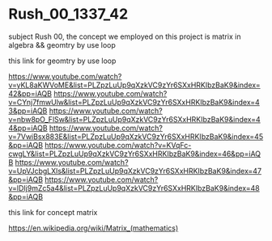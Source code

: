 # Rush_00_1337_42
subject Rush 00, the concept we employed on this project is matrix in algebra &amp;&amp; geomtry by use loop    

this link for geomtry by use loop

https://www.youtube.com/watch?v=yKL8aKWVoME&list=PLZpzLuUp9qXzkVC9zYr6SXxHRKIbzBaK9&index=42&pp=iAQB
https://www.youtube.com/watch?v=CYnj7fmwUlw&list=PLZpzLuUp9qXzkVC9zYr6SXxHRKIbzBaK9&index=43&pp=iAQB
https://www.youtube.com/watch?v=nbw8pO_FlSw&list=PLZpzLuUp9qXzkVC9zYr6SXxHRKIbzBaK9&index=44&pp=iAQB
https://www.youtube.com/watch?v=7VwiBsx883E&list=PLZpzLuUp9qXzkVC9zYr6SXxHRKIbzBaK9&index=45&pp=iAQB
https://www.youtube.com/watch?v=KVqFc-cwgLY&list=PLZpzLuUp9qXzkVC9zYr6SXxHRKIbzBaK9&index=46&pp=iAQB
https://www.youtube.com/watch?v=UpVJcbgLXls&list=PLZpzLuUp9qXzkVC9zYr6SXxHRKIbzBaK9&index=47&pp=iAQB
https://www.youtube.com/watch?v=lDIj9mZc5a4&list=PLZpzLuUp9qXzkVC9zYr6SXxHRKIbzBaK9&index=48&pp=iAQB

this link for concept matrix

https://en.wikipedia.org/wiki/Matrix_(mathematics)

